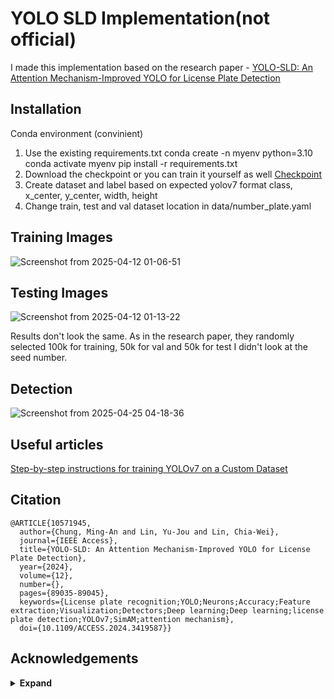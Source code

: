 # YOLO SLD Implementation(not official)

I made this implementation based on the research paper - [YOLO-SLD: An Attention Mechanism-Improved YOLO for License Plate Detection](https://ieeexplore.ieee.org/stamp/stamp.jsp?tp=&arnumber=10571945)

## Installation

Conda environment (convinient)
1. Use the existing requirements.txt
   conda create -n myenv python=3.10
   conda activate myenv
   pip install -r requirements.txt
2. Download the checkpoint or you can train it yourself as well
   [Checkpoint](https://drive.google.com/file/d/1qUCXu8WdqeRPVvghiyRBAHz4EPNbUZ5V/view?usp=sharing)
3. Create dataset and label based on expected yolov7 format
   class, x_center, y_center, width, height
4. Change train, test and val dataset location in data/number_plate.yaml

## Training Images
![Screenshot from 2025-04-12 01-06-51](https://github.com/user-attachments/assets/dcf6e585-eb59-4e1d-8504-3c5212c0e613)

## Testing Images
![Screenshot from 2025-04-12 01-13-22](https://github.com/user-attachments/assets/f31e5e1d-32b9-4ae8-8765-2e96a72dfdc1)

 Results don't look the same. As in the research paper, they randomly selected 100k for training, 50k for val and 50k for test 
 I didn't look at the seed number.
## Detection
![Screenshot from 2025-04-25 04-18-36](https://github.com/user-attachments/assets/dad851db-e23c-4cd4-ac20-f401a728551e)

## Useful articles
[Step-by-step instructions for training YOLOv7 on a Custom Dataset](https://www.digitalocean.com/community/tutorials/train-yolov7-custom-data)

## Citation

```
@ARTICLE{10571945,
  author={Chung, Ming-An and Lin, Yu-Jou and Lin, Chia-Wei},
  journal={IEEE Access}, 
  title={YOLO-SLD: An Attention Mechanism-Improved YOLO for License Plate Detection}, 
  year={2024},
  volume={12},
  number={},
  pages={89035-89045},
  keywords={License plate recognition;YOLO;Neurons;Accuracy;Feature extraction;Visualization;Detectors;Deep learning;Deep learning;license plate detection;YOLOv7;SimAM;attention mechanism},
  doi={10.1109/ACCESS.2024.3419587}}

```

## Acknowledgements

<details><summary> <b>Expand</b> </summary>

* [https://github.com/AlexeyAB/darknet](https://github.com/WongKinYiu/yolov7)


</details>
